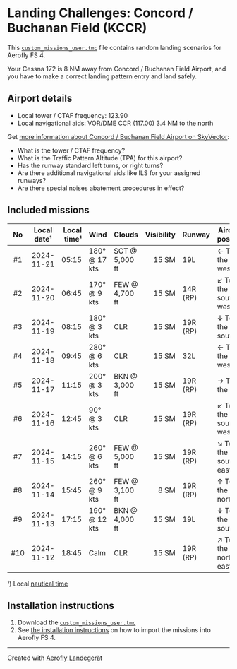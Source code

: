 # Landing Challenges: Concord / Buchanan Field (KCCR)

This [`custom_missions_user.tmc`](missions/custom_missions_user.tmc) file contains random landing scenarios for Aerofly FS 4.

Your Cessna 172 is 8 NM away from Concord / Buchanan Field Airport, and you have to make a correct landing pattern entry and land safely.

## Airport details

- Local tower / CTAF frequency: 123.90
- Local navigational aids: VOR/DME CCR (117.00) 3.4 NM to the north

Get [more information about Concord / Buchanan Field Airport on SkyVector](https://skyvector.com/airport/KCCR):

- What is the tower / CTAF frequency?
- What is the Traffic Pattern Altitude (TPA) for this airport?
- Has the runway standard left turns, or right turns?
- Are there additional navigational aids like ILS for your assigned runways?
- Are there special noises abatement procedures in effect?

## Included missions

| No  | Local date¹ | Local time¹ | Wind          | Clouds         | Visibility | Runway   | Aircraft position    |
| :-: | ----------- | ----------: | ------------- | -------------- | ---------: | -------- | -------------------- |
| #1  | 2024-11-21  |       05:15 | 180° @ 17 kts | SCT @ 5,000 ft |      15 SM | 19L      | ← To the west        |
| #2  | 2024-11-20  |       06:45 | 170° @ 9 kts  | FEW @ 4,700 ft |      15 SM | 14R (RP) | ↙ To the south-west |
| #3  | 2024-11-19  |       08:15 | 180° @ 3 kts  | CLR            |      15 SM | 19R (RP) | ↓ To the south       |
| #4  | 2024-11-18  |       09:45 | 280° @ 6 kts  | CLR            |      15 SM | 32L      | ← To the west        |
| #5  | 2024-11-17  |       11:15 | 200° @ 3 kts  | BKN @ 3,000 ft |      15 SM | 19R (RP) | → To the east        |
| #6  | 2024-11-16  |       12:45 | 90° @ 3 kts   | CLR            |      15 SM | 19R (RP) | ↙ To the south-west |
| #7  | 2024-11-15  |       14:15 | 260° @ 6 kts  | FEW @ 5,000 ft |      15 SM | 19R (RP) | ↘ To the south-east |
| #8  | 2024-11-14  |       15:45 | 260° @ 9 kts  | FEW @ 3,100 ft |       8 SM | 19R (RP) | ↑ To the north       |
| #9  | 2024-11-13  |       17:15 | 190° @ 12 kts | BKN @ 4,000 ft |      15 SM | 19L      | ↓ To the south       |
| #10 | 2024-11-12  |       18:45 | Calm          | CLR            |      15 SM | 19R (RP) | ↗ To the north-east |

¹) Local [nautical time](https://en.wikipedia.org/wiki/Nautical_time)

## Installation instructions

1. Download the [`custom_missions_user.tmc`](missions/custom_missions_user.tmc)
2. See [the installation instructions](https://fboes.github.io/aerofly-missions/docs/generic-installation.html) on how to import the missions into Aerofly FS 4.

---

Created with [Aerofly Landegerät](https://github.com/fboes/aerofly-patterns)
